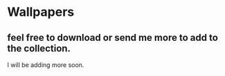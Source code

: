 # Wallpapers

## feel free to download or send me more to add to the collection.

I will be adding more soon.

